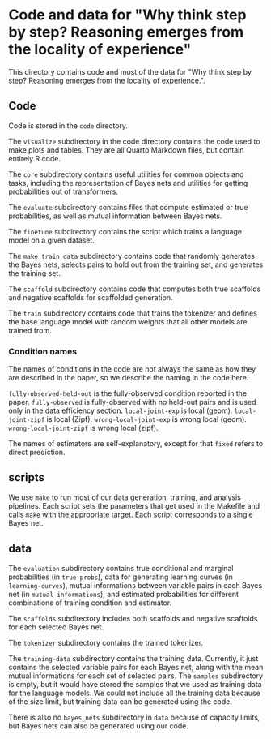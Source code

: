 # Code and data for "Why think step by step? Reasoning emerges from the locality of experience"

This directory contains code and most of the data for "Why think step by step? Reasoning emerges from the locality of experience.". 

## Code

Code is stored in the `code` directory.

The `visualize` subdirectory in the code directory contains the code used to make plots and tables. They are all Quarto Markdown files, but contain entirely R code.

The `core` subdirectory contains useful utilities for common objects and tasks, including the representation of Bayes nets and utilities for getting probabilities out of transformers.

The `evaluate` subdirectory contains files that compute estimated or true probabilities, as well as mutual information between Bayes nets.

The `finetune` subdirectory contains the script which trains a language model on a given dataset.

The `make_train_data` subdirectory contains code that randomly generates the Bayes nets, selects pairs to hold out from the training set, and generates the training set.

The `scaffold` subdirectory contains code that computes both true scaffolds and negative scaffolds for scaffolded generation.

The `train` subdirectory contains code that trains the tokenizer and defines the base language model with random weights that all other models are trained from.

### Condition names

The names of conditions in the code are not always the same as how they are described in the paper, so we describe the naming in the code here.

`fully-observed-held-out` is the fully-observed condition reported in the paper.
`fully-observed` is fully-observed with no held-out pairs and is used only in the data efficiency section.
`local-joint-exp` is local (geom). 
`local-joint-zipf` is local (Zipf).
`wrong-local-joint-exp` is wrong local (geom).
`wrong-local-joint-zipf` is wrong local (zipf).

The names of estimators are self-explanatory, except for that `fixed` refers to direct prediction.

## scripts

We use `make` to run most of our data generation, training, and analysis pipelines. Each script sets the parameters that get used in the Makefile and calls `make` with the appropriate target. Each script corresponds to a single Bayes net.

## data

The `evaluation` subdirectory contains true conditional and marginal probabilities (in `true-probs`), data for generating learning curves (in `learning-curves`), mutual informations between variable pairs in each Bayes net (in `mutual-informations`), and estimated probabilities for different combinations of training condition and estimator.

The `scaffolds` subdirectory includes both scaffolds and negative scaffolds for each selected Bayes net.

The `tokenizer` subdirectory contains the trained tokenizer.

The `training-data` subdirectory contains the training data. Currently, it just contains the selected variable pairs for each Bayes net, along with the mean mutual informations for each set of selected pairs. The `samples` subdirectory is empty, but it would have stored the samples that we used as training data for the language models. We could not include all the training data because of the size limit, but training data can be generated using the code.

There is also no `bayes_nets` subdirectory in `data` because of capacity limits, but Bayes nets can also be generated using our code.
